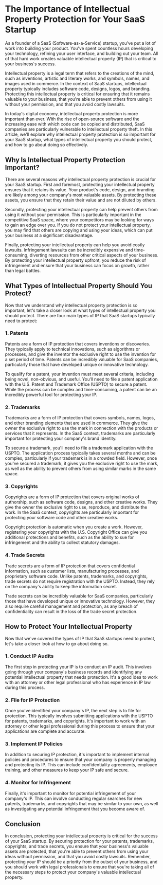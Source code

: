 # The Importance of Intellectual Property Protection for Your SaaS Startup

As a founder of a SaaS (Software-as-a-Service) startup, you've put a lot of work into building your product. You've spent countless hours developing your technology, refining your user interface, and building out your team. All of that hard work creates valuable intellectual property (IP) that is critical to your business's success. 

Intellectual property is a legal term that refers to the creations of the mind, such as inventions, artistic and literary works, and symbols, names, and images used in commerce. In the context of SaaS startups, intellectual property typically includes software code, designs, logos, and branding. Protecting this intellectual property is critical for ensuring that it remains valuable to your business, that you're able to prevent others from using it without your permission, and that you avoid costly lawsuits.

In today's digital economy, intellectual property protection is more important than ever. With the rise of open-source software and the increasing ease with which code can be copied and distributed, SaaS companies are particularly vulnerable to intellectual property theft. In this article, we'll explore why intellectual property protection is so important for your SaaS startup, what types of intellectual property you should protect, and how to go about doing so effectively.

## Why Is Intellectual Property Protection Important?

There are several reasons why intellectual property protection is crucial for your SaaS startup. First and foremost, protecting your intellectual property ensures that it retains its value. Your product's code, design, and branding are likely among your company's most valuable assets. By protecting these assets, you ensure that they retain their value and are not diluted by others. 

Secondly, protecting your intellectual property can help prevent others from using it without your permission. This is particularly important in the competitive SaaS space, where your competitors may be looking for ways to gain an edge over you. If you do not protect your intellectual property, you may find that others are copying and using your ideas, which can put your business at a significant disadvantage.

Finally, protecting your intellectual property can help you avoid costly lawsuits. Infringement lawsuits can be incredibly expensive and time-consuming, diverting resources from other critical aspects of your business. By protecting your intellectual property upfront, you reduce the risk of infringement and ensure that your business can focus on growth, rather than legal battles.

## What Types of Intellectual Property Should You Protect?

Now that we understand why intellectual property protection is so important, let's take a closer look at what types of intellectual property you should protect. There are four main types of IP that SaaS startups typically need to protect:

### 1. Patents 

Patents are a form of IP protection that covers inventions or discoveries. They typically apply to technical innovations, such as algorithms or processes, and give the inventor the exclusive right to use the invention for a set period of time. Patents can be incredibly valuable for SaaS companies, particularly those that have developed unique or innovative technology.

To qualify for a patent, your invention must meet several criteria, including being novel, non-obvious, and useful. You'll need to file a patent application with the U.S. Patent and Trademark Office (USPTO) to secure a patent. While the process can be complex and time-consuming, a patent can be an incredibly powerful tool for protecting your IP.

### 2. Trademarks

Trademarks are a form of IP protection that covers symbols, names, logos, and other branding elements that are used in commerce. They give the owner the exclusive right to use the mark in connection with the products or services that it represents. In the SaaS context, trademarks are particularly important for protecting your company's brand identity.

To secure a trademark, you'll need to file a trademark application with the USPTO. The application process typically takes several months and can be complex, particularly if your trademark is in a crowded field. However, once you've secured a trademark, it gives you the exclusive right to use the mark, as well as the ability to prevent others from using similar marks in the same space.

### 3. Copyrights

Copyrights are a form of IP protection that covers original works of authorship, such as software code, designs, and other creative works. They give the owner the exclusive right to use, reproduce, and distribute the work. In the SaaS context, copyrights are particularly important for protecting your software code and other creative works.

Copyright protection is automatic when you create a work. However, registering your copyrights with the U.S. Copyright Office can give you additional protections and benefits, such as the ability to sue for infringement and the ability to collect statutory damages.

### 4. Trade Secrets 

Trade secrets are a form of IP protection that covers confidential information, such as customer lists, manufacturing processes, and proprietary software code. Unlike patents, trademarks, and copyrights, trade secrets do not require registration with the USPTO. Instead, they rely on the company's ability to keep the information secret.

Trade secrets can be incredibly valuable for SaaS companies, particularly those that have developed unique or innovative technology. However, they also require careful management and protection, as any breach of confidentiality can result in the loss of the trade secret protection.

## How to Protect Your Intellectual Property

Now that we've covered the types of IP that SaaS startups need to protect, let's take a closer look at how to go about doing so. 

### 1. Conduct IP Audits 

The first step in protecting your IP is to conduct an IP audit. This involves going through your company's business records and identifying any potential intellectual property that needs protection. It's a good idea to work with an attorney or other legal professional who has experience in IP law during this process.

### 2. File for IP Protection 

Once you've identified your company's IP, the next step is to file for protection. This typically involves submitting applications with the USPTO for patents, trademarks, and copyrights. It's important to work with an attorney or other legal professional during this process to ensure that your applications are complete and accurate.

### 3. Implement IP Policies 

In addition to securing IP protection, it's important to implement internal policies and procedures to ensure that your company is properly managing and protecting its IP. This can include confidentiality agreements, employee training, and other measures to keep your IP safe and secure.

### 4. Monitor for Infringement 

Finally, it's important to monitor for potential infringement of your company's IP. This can involve conducting regular searches for new patents, trademarks, and copyrights that may be similar to your own, as well as investigating any potential infringement that you become aware of.

## Conclusion

In conclusion, protecting your intellectual property is critical for the success of your SaaS startup. By securing protection for your patents, trademarks, copyrights, and trade secrets, you ensure that your business's valuable assets are protected, that you're able to prevent others from using your ideas without permission, and that you avoid costly lawsuits. Remember, protecting your IP should be a priority from the outset of your business, and you should work with legal professionals to ensure that you're taking all of the necessary steps to protect your company's valuable intellectual property.